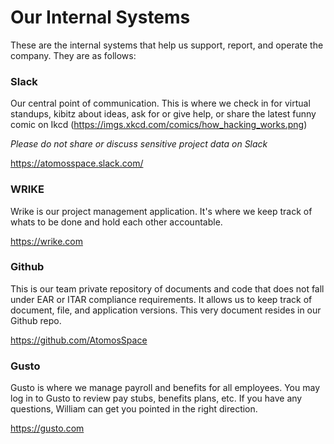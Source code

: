 # Our Internal Systems

These are the internal systems that help us support, report, and operate the company. They are as follows:

### Slack

Our central point of communication. This is where we check in for virtual standups, kibitz about ideas, ask for or give help, or share the latest funny comic on Ikcd (https://imgs.xkcd.com/comics/how_hacking_works.png)

*Please do not share or discuss sensitive project data on Slack*

https://atomosspace.slack.com/

### WRIKE

Wrike is our project management application. It's where we keep track of whats to be done and hold each other accountable.

https://wrike.com

### Github

This is our team private repository of documents and code that does not fall under EAR or ITAR compliance requirements. It allows us to keep track of document, file, and application versions. This very document resides in our Github repo.

https://github.com/AtomosSpace

### Gusto

Gusto is where we manage payroll and benefits for all employees. You may log in to Gusto to review pay stubs, benefits plans, etc. If you have any questions, William can get you pointed in the right direction. 

https://gusto.com
